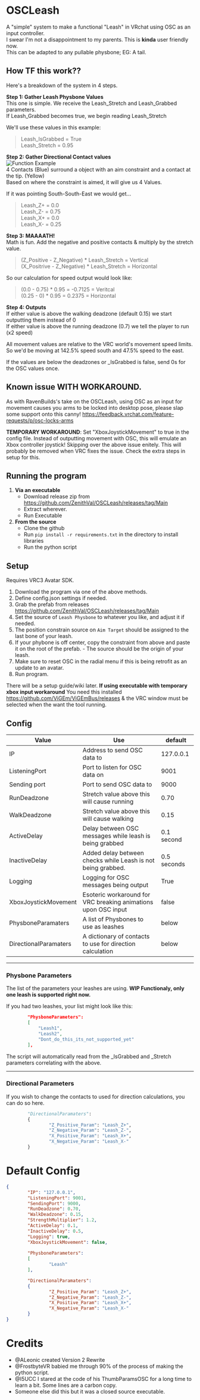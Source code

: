
# OSCLeash
A "simple" system to make a functional "Leash" in VRchat using OSC as an input controller.  <br/>  I swear I'm not a disappointment to my parents. This is **kinda** user friendly now. <br/> This can be adapted to any pullable physbone; EG: A tail. 
<br/>

## How TF this work??
Here's a breakdown of the system in 4 steps.

**Step 1: Gather Leash Physbone Values** <br/> 
This one is simple. We receive the Leash_Stretch and Leash_Grabbed parameters. <br/> If Leash_Grabbed becomes true, we begin reading Leash_Stretch 

We'll use these values in this example: <br/> 
>Leash_IsGrabbed = True <br/> 
>Leash_Stretch = 0.95 <br/> 

**Step 2: Gather Directional Contact values** <br/> 
![Function Example](https://cdn.discordapp.com/attachments/606734710328000532/1011420984303165500/Example_Gif.gif) <br/> 
4 Contacts (Blue) surround a object with an aim constraint and a contact at the tip. (Yellow) <br/>  Based on where the constraint is aimed, it will give us 4 Values. 

If it was pointing South-South-East we would get...  <br/> 
>Leash_Z+ = 0.0 <br/> 
>Leash_Z- = 0.75 <br/> 
>Leash_X+ = 0.0 <br/> 
>Leash_X- = 0.25 <br/> 

**Step 3: MAAAATH!** <br/> 
Math is fun. Add the negative and positive contacts & multiply by the stretch value.
>(Z_Positive - Z_Negative) * Leash_Stretch = Vertical <br/> 
>(X_Positrive - Z_Negative) * Leash_Stretch = Horizontal <br/> 

So our calculation for speed output would look like: <br/>
>(0.0 - 0.75) * 0.95 = -0.7125 = Veritcal <br/>
>(0.25 - 0) * 0.95 = 0.2375 = Horizontal <br/>

**Step 4: Outputs** <br/> 
If either value is above the walking deadzone (default 0.15) we start outputting them instead of 0 <br/> If either value is above the running deadzone (0.7) we tell the player to run (x2 speed)

All movement values are relative to the VRC world's movement speed limits. <br/> So we'd be moving at 142.5% speed south and 47.5% speed to the east. <br/>

If the values are below the deadzones or _IsGrabbed is false, send 0s for the OSC values once.
<br/>

## Known issue WITH WORKAROUND.
As with RavenBuilds's take on the OSCLeash, using OSC as an input for movement causes you arms to be locked into desktop pose, please slap some support onto this canny! https://feedback.vrchat.com/feature-requests/p/osc-locks-arms

**TEMPORARY WORKAROUND**: Set "XboxJoystickMovement" to true in the config file. Instead of outputting movement with OSC, this will emulate an Xbox controller joystick! Skipping over the above issue enitely. This will probably be removed when VRC fixes the issue. Check the extra steps in setup for this.
<br/>

## Running the program
1. **Via an executable**
	- Download release zip from https://github.com/ZenithVal/OSCLeash/releases/tag/Main
	- Extract wherever.
	- Run Executable
3. **From the source**
	- Clone the github
	- Run `pip install -r requirements.txt` in the directory to install libraries
	- Run the python script

## Setup
Requires VRC3 Avatar SDK.
1. Download the program via one of the above methods.
2. Define config.json settings if needed.
3. Grab the prefab from releases https://github.com/ZenithVal/OSCLeash/releases/tag/Main
4. Set the source of `Leash Physbone` to whatever you like, and adjust it if needed.
5. The position constrain source on `Aim Target` should be assigned to the last bone of your leash.
6. If your phybone is off center, copy the constraint from above and paste it on the root of the prefab. 
        - The source should be the origin of your leash.
7. Make sure to reset OSC in the radial menu if this is being retrofit as an update to an avatar.
8. Run program.

There will be a setup guide/wiki later.
**If using executable with temporary xbox input workaround**
You need this installed https://github.com/ViGEm/ViGEmBus/releases & the VRC window must be selected when the want the tool running.
<br/>

## Config
| Value | Use | default |
| --- | --- | --- |
| IP | Address to send OSC data to | 127.0.0.1 |
| ListeningPort | Port to listen for OSC data on | 9001 |
| Sending port | Port to send OSC data to | 9000 |
| RunDeadzone | Stretch value above this will cause running | 0.70 |
| WalkDeadzone | Stretch value above this will cause walking | 0.15 |
| ActiveDelay | Delay between OSC messages while leash is being grabbed | 0.1 second |
| InactiveDelay | Added delay between checks while Leash is not being grabbed. | 0.5 seconds |
| Logging | Logging for OSC messages being output | True
| XboxJoystickMovement | Esoteric workaround for VRC breaking animations upon OSC input | false
| PhysboneParamaters | A list of Physbones to use as leashes | below |
| DirectionalParamaters | A dictionary of contacts to use for direction calculation | below |
---------
### Physbone Parameters
The list of the parameters your leashes are using.
**WIP Functionaly, only one leash is supported right now.**

If you had two leashes, your list might look like this:
```json
        "PhysboneParameters":
        [
            "Leash1",
            "Leash2",
            "Dont_do_this_its_not_supported_yet"
        ],
```
The script will automatically read from the _IsGrabbed and _Stretch parameters correlating with the above.

---------
### Directional Parameters

If you wish to change the contacts to used for direction calculations, you can do so here.

```python
        "DirectionalParamaters":
        {
                "Z_Positive_Param": "Leash_Z+",
                "Z_Negative_Param": "Leash_Z-",
                "X_Positive_Param": "Leash_X+",
                "X_Negative_Param": "Leash_X-"
        }
```

# Default Config

```json
{
        "IP": "127.0.0.1",
        "ListeningPort": 9001,
        "SendingPort": 9000,
        "RunDeadzone": 0.70,
        "WalkDeadzone": 0.15,
        "StrengthMultiplier": 1.2,
        "ActiveDelay": 0.1,     
        "InactiveDelay": 0.5,
        "Logging": true,
        "XboxJoystickMovement": false,
        
        "PhysboneParameters":
        [
                "Leash"
        ],

        "DirectionalParamaters":
        {
                "Z_Positive_Param": "Leash_Z+",
                "Z_Negative_Param": "Leash_Z-",
                "X_Positive_Param": "Leash_X+",
                "X_Negative_Param": "Leash_X-"
        }
}
```

# Credits
- @ALeonic created Version 2 Rewrite
- @FrostbyteVR babied me through 90% of the process of making the python script.
- @I5UCC I stared at the code of his ThumbParamsOSC for a long time to learn a bit. Some lines are a carbon copy.
- Someone else did this but it was a closed source executable.